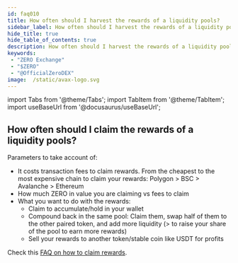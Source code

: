 ```yaml
---
id: faq010
title: How often should I harvest the rewards of a liquidity pools?
sidebar_label: How often should I harvest the rewards of a liquidity pools?
hide_title: true
hide_table_of_contents: true
description: How often should I harvest the rewards of a liquidity pools?
keywords:
 - "ZERO Exchange"
 - "$ZERO"
 - "@OfficialZeroDEX"
image:  /static/avax-logo.svg
---
```


import Tabs from '@theme/Tabs';
import TabItem from '@theme/TabItem';
import useBaseUrl from '@docusaurus/useBaseUrl';

## How often should I claim the rewards of a liquidity pools?

Parameters to take account of:

* It costs transaction fees to claim rewards.  From the cheapest to the most expensive chain to claim your rewards: Polygon > BSC > Avalanche > Ethereum
* How much ZERO in value you are claiming vs fees to claim
* What you want to do with the rewards:  
  * Claim to accumulate/hold in your wallet
  * Compound back in the same pool: Claim them, swap half of them to the other paired token, and add more liquidity (> to raise your share of the pool to earn more rewards)
  * Sell your rewards to another token/stable coin like USDT for profits

Check this [FAQ on how to claim rewards](faq022.md).
